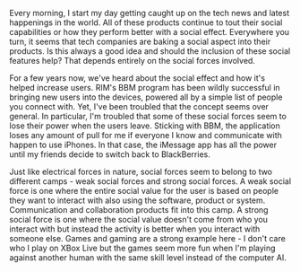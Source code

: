 Every morning, I start my day getting caught up on the tech news and latest
happenings in the world. All of these products continue to tout their social
capabilities or how they perform better with a social effect. Everywhere you
turn, it seems that tech companies are baking a social aspect into their products.
Is this always a good idea and should the inclusion of these social features help?
That depends entirely on the social forces involved.

For a few years now, we've heard about the social effect and how it's helped increase
users. RIM's BBM program has been wildly successful in bringing new users into the devices,
powered all by a simple list of people you connect with. Yet, I've been troubled that the
concept seems over general. In particular, I'm troubled that some of these social forces
seem to lose their power when the users leave. Sticking with BBM, the application loses
any amount of pull for me if everyone I know and communicate with happen to use iPhones.
In that case, the iMessage app has all the power until my friends decide to switch back
to BlackBerries.

Just like electrical forces in nature, social forces seem to belong to two different camps - weak
social forces and strong social forces. A weak social force is one where the entire social
value for the user is based on people they want to interact with also using the software,
product or system. Communication and collaboration products fit into this camp. A strong social
force is one where the social value doesn't come from who you interact with but instead the
activity is better when you interact with someone else. Games and gaming are a strong example
here - I don't care who I play on XBox Live but the games seem more fun when I'm playing
against another human with the same skill level instead of the computer AI.